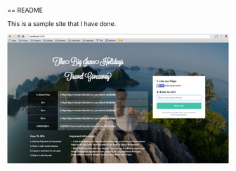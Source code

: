 == README

This is a sample site that I have done.

![Alt text](/app/assets/images/img.png?raw=true "Sample site")
